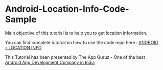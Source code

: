 Android-Location-Info-Code-Sample
======================================================
Main objective of this tutorial is to help you to get location information.


You can find complete tutorial on how to use the code repo here : <a href="http://www.theappguruz.com/blog/android-location-info/">ANDROID – LOCATION INFO</a>

This Tutorial has been presented by The App Guruz - One of the best <a href="http://www.theappguruz.com/android-app-development/">Android App Development Company in India</a>
